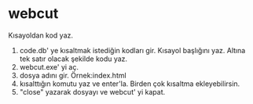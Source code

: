 # webcut
Kısayoldan kod yaz.

1) code.db' ye kısaltmak istediğin kodları gir.
   Kısayol başlığını yaz.
   Altına tek satır olacak şekilde kodu yaz.
2) webcut.exe' yi aç.
3) dosya adını gir. Örnek:index.html
3) kısalttığın komutu yaz ve enter'la.
   Birden çok kısaltma ekleyebilirsin.
4) "close" yazarak dosyayı ve webcut' yi kapat.
 


